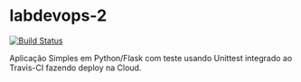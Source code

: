# labdevops-2
[![Build Status](https://app.travis-ci.com/MarioSantana287TI/labdevops-2.svg?branch=main)](https://app.travis-ci.com/MarioSantana287TI/labdevops-2)

Aplicação Simples em Python/Flask com teste usando Unittest integrado ao Travis-CI fazendo deploy na Cloud.
